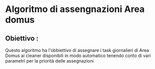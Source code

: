 # Algoritmo di assengnazioni Area domus

## Obiettivo : 
<p> Questo algoritmo ha l'obbiettivo di assegnare i task giornalieri di Area Domus ai cleaner disponibili in modo automatico tenendo conto di vari parametri per la priorità delle assegnazioni </p>

